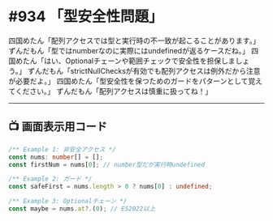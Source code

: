 # #934 「型安全性問題」

四国めたん「配列アクセスでは型と実行時の不一致が起こることがあります。」
ずんだもん「型ではnumberなのに実際にはundefinedが返るケースだね。」
四国めたん「はい、Optionalチェーンや範囲チェックで安全性を担保しましょう。」
ずんだもん「strictNullChecksが有効でも配列アクセスは例外だから注意が必要だよ。」
四国めたん「型安全性を保つためのガードをパターンとして覚えてください。」
ずんだもん「配列アクセスは慎重に扱ってね！」

---

## 📺 画面表示用コード

```typescript
/** Example 1: 非安全アクセス */
const nums: number[] = [];
const firstNum = nums[0]; // number型だが実行時undefined

/** Example 2: ガード */
const safeFirst = nums.length > 0 ? nums[0] : undefined;

/** Example 3: Optionalチェーン */
const maybe = nums.at?.(0); // ES2022以上
```
